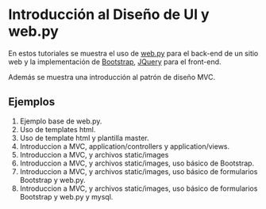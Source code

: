 # Introducción al Diseño de UI y web.py

En estos tutoriales se muestra el uso de [web.py](http://webpy.org/) para el back-end de un sitio web y la implementación de [Bootstrap](http://getbootstrap.com/), [JQuery](https://jquery.com/) para el front-end.

Además se muestra una introducción al patrón de diseño MVC.

## Ejemplos

1. Ejemplo base de web.py.
2. Uso de templates html.
3. Uso de template html y plantilla master.
4. Introduccion a MVC, application/controllers y application/views.
5. Introduccion a MVC, y archivos static/images
6. Introduccion a MVC, y archivos static/images, uso básico de Bootstrap.
7. Introduccion a MVC, y archivos static/images, uso básico de formularios Bootstrap y web.py.
8. Introduccion a MVC, y archivos static/images, uso básico de formularios Bootstrap y web.py y mysql.